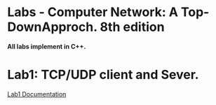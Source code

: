 # Labs - Computer Network: A Top-DownApproch. 8th edition

**All labs implement in C++.**


# Lab1: TCP/UDP client and Sever. 
[Lab1 Documentation](./Lab1/lab1_md.pdf)